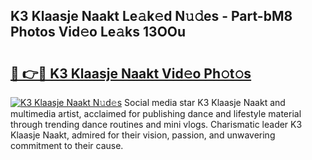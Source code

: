 ## K3 Klaasje Naakt Le𝚊k𝚎d N𝚞𝚍es - Part-bM8 Photos Vid𝚎o Le𝚊ks 13OOu

# <h2><a href="http://fb46wl.evod.top/?m=K3+Klaasje+Naakt">🔗 👉🔴 K3 Klaasje Naakt Vid𝚎o Ph𝚘t𝚘s</a></h2>

[![K3 Klaasje Naakt N𝚞d𝚎s](https://i.imgur.com/8V9OHl7.gif)](http://fb46wl.evod.top/?m=K3+Klaasje+Naakt)
Social media star K3 Klaasje Naakt and multimedia artist, acclaimed for publishing dance and lifestyle material through trending dance routines and mini vlogs. Charismatic leader K3 Klaasje Naakt, admired for their vision, passion, and unwavering commitment to their cause. 
